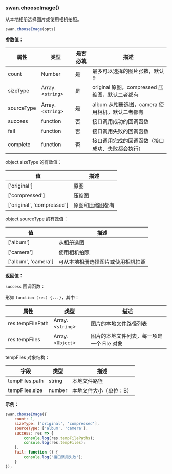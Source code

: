 ### swan.chooseImage()

从本地相册选择图片或使用相机拍照。

```js
swan.chooseImage(opts)
```

**参数值：**

|属性|类型|是否必填|描述|
|-|-|-|-|
|count|Number|是|最多可以选择的图片张数，默认 9|
|sizeType|Array.<`string`>|是|original 原图，compressed 压缩图，默认二者都有|
|sourceType|Array.<`string`>|是|album 从相册选图，camera 使用相机，默认二者都有|
|success|function|否|接口调用成功的回调函数|
|fail|function|否|接口调用失败的回调函数|
|complete|function|否|接口调用完成的回调函数（接口成功、失败都会执行）|

object.sizeType 的有效值：

|值|描述|
|-|-|
|['original']|原图|
|['compressed']|压缩图|
|['original', 'compressed']|原图和压缩图都有|

object.sourceType 的有效值：

|值|描述|
|-|-|
|['album']|从相册选图|
|['camera']|使用相机拍照|
|['album', 'camera']|可从本地相册选择图片或使用相机拍照|

**返回值：**

`success` 回调函数：

形如 `function (res) {...}`，其中：

|属性|类型|描述|
|-|-|-|
|res.tempFilePath|Array.<`string`>|图片的本地文件路径列表|
|res.tempFiles|Array.<`Object`>|图片的本地文件列表，每一项是一个 File 对象|

tempFiles 对象结构：

|字段|类型|描述|
|-|-|-|
|tempFiles.path|string|本地文件路径|
|tempFiles.size|number|本地文件大小（单位：B）|

**示例：**

```js
swan.chooseImage({
    count: 1,
    sizeType: ['original', 'compressed'],
    sourceType: ['album', 'camera'],
    success: res => {
        console.log(res.tempFilePaths);
        console.log(res.tempFiles);
    },
    fail: function () {
        console.log('接口调用失败');
    }
});
```